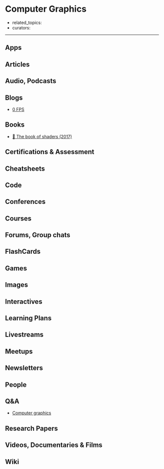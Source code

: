 # Computer Graphics

- related_topics:
- curators:

------

## Apps


## Articles

## Audio, Podcasts

## Blogs

- [0 FPS](https://0fps.net/)

## Books

- [📖 The book of shaders (2017)](http://thebookofshaders.com)

## Certifications & Assessment

## Cheatsheets

## Code

## Conferences

## Courses

## Forums, Group chats

## FlashCards

## Games

## Images

## Interactives

## Learning Plans

## Livestreams

## Meetups

## Newsletters

## People

## Q&A

- [Computer graphics](http://computergraphics.stackexchange.com)

## Research Papers

## Videos, Documentaries & Films

## Wiki
